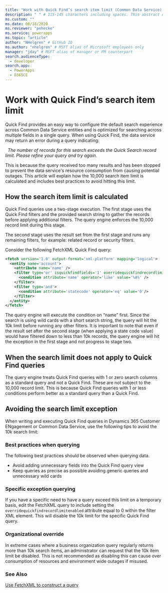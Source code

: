 ```yaml
---
title: "Work with Quick Find’s search item limit (Common Data Service) | Microsoft Docs" # Intent and product brand in a unique string of 43-59 chars including spaces
description: " " # 115-145 characters including spaces. This abstract displays in the search result.
ms.custom: ""
ms.date: 08/18/2020
ms.reviewer: "pehecke"
ms.service: powerapps
ms.topic: "article"
author: "NHelgren" # GitHub ID
ms.author: "nhelgren" # MSFT alias of Microsoft employees only
manager: "jday" # MSFT alias of manager or PM counterpart
search.audienceType: 
  - developer
search.app: 
  - PowerApps
  - D365CE
---
```


# Work with Quick Find’s search item limit

Quick Find provides an easy way to configure the default search experience
across Common Data Service entities and is optimized for searching across multiple fields in a single query. When using Quick Find, the data service may return an error during a
query indicating:

&nbsp;&nbsp;*The number of records for this search exceeds the Quick Search
record limit. Please refine your query and try again.*

This is because the query received too many results and has been stopped to prevent the data
service's resource consumption from causing potential outages. This article will explain how the
10,000 search item limit is calculated and includes best practices to avoid hitting this limit.

## How the search item limit is calculated

Quick Find queries use a two-stage execution. The first stage uses the Quick
Find filters and the provided search string to gather the records before applying
additional filters. The query engine enforces the 10,000 record limit during this stage.

The second stage uses the result set from the first stage and runs any remaining
filters, for example: related record or security filters.

Consider the following FetchXML Quick Find query:

```xml
<fetch version='1.0' output-format='xml-platform' mapping='logical'>
  <entity name='account'>
    <attribute name='name' />
    <filter type='or' isquickfindfields='1' overridequickfindrecordlimitenabled='1'>
      <condition attribute='name' operator='like' value='%A%' />
    </filter>
    <filter type='and'>
      <condition attribute='statecode' operator='eq' value='0'/>
    </filter>
  </entity>
</fetch>
```

The query engine will execute the condition on “name” first. Since the search is
using wild cards with a short search string, the query will hit the 10k limit
before running any other filters. It is important to note that even if the
result set after the second stage (when applying a state code value) would have
filtered down to less than 10k records, the query engine will hit the exception
in the first stage and not progress to stage two.

## When the search limit does not apply to Quick Find queries

The query engine treats Quick Find queries with 1 or zero search columns as a
standard query and not a Quick Find. These are not subject to the 10,000 record
limit. This is because Quick Find queries with 1 or less conditions perform
better as a standard query than a Quick Find.

## Avoiding the search limit exception

When writing and executing Quick Find queries in Dynamics 365 Customer ENgagement or Common Data Service, use the following tips to avoid the 10k search limit:

### Best practices when querying

The following best practices should be observed when querying data.

- Avoid adding unnecessary fields into the Quick Find query view
- Keep queries as precise as possible avoiding generic queries and
    unnecessary wild cards

### Specific exception querying

If you have a specific need to have a query exceed this limit on a temporary basis, edit the FetchXML query to include setting the `overridequickfindrecordlimitenabled` attribute equal to 0 within the filter XML element. This will disable the 10k limit for the specific Quick Find query.

### Organizational override

In extreme cases where a business organization query regularly returns more than 10k search items, an administrator can request that the 10k item limit be disabled. This is not recommended as disabling this can cause over consumption of resources and environment wide outages if misused.

### See Also

[Use FetchXML to construct a query](use-fetchxml-construct-query.md)